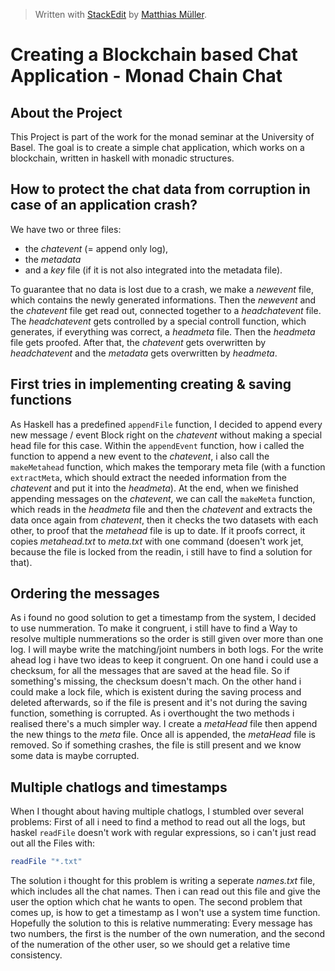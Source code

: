 ﻿


> Written with [StackEdit](https://stackedit.io/) by [Matthias Müller](mailto:matthias01.mueller@stud.unibas.ch).

# Creating a Blockchain based Chat Application - Monad Chain Chat

## About the Project
This Project is part of the work for the monad seminar at the University of Basel. The goal is to create a simple chat application, which works on a blockchain, written in haskell with monadic structures. 

## How to protect the chat data from corruption in case of an application crash?
 
 We have two or three files: 
 - the _chatevent_ (= append only log),
 -  the _metadata_ 
 - and a _key_ file (if it is not also integrated into the metadata file).
 
 To guarantee that no data is lost due to a crash, we make a _newevent_ file, which contains the newly generated informations. Then the _newevent_ and the _chatevent_ file get read out, connected together to a _headchatevent_ file. The _headchatevent_ gets controlled by a special controll function, which generates, if everything was correct, a _headmeta_ file.
Then the _headmeta_ file gets proofed. After that, the _chatevent_ gets overwritten by _headchatevent_ and the _metadata_ gets overwritten by _headmeta_. 

## First tries in implementing creating & saving functions

As Haskell has a predefined `appendFile` function,  I decided to append every new message / event Block right on the _chatevent_ without making a special head file for this case. Within the `appendEvent` function, how i called the function to append a new event to the _chatevent_, i also call the `makeMetahead` function,  which makes the temporary meta file (with a function `extractMeta`, which should extract the needed information from the _chatevent_ and put it into the _headmeta_).
At the end, when we finished appending messages on the _chatevent_, we can call the `makeMeta` function, which reads in the   _headmeta_ file and then the _chatevent_ and extracts the data once again from _chatevent_, then it checks the two datasets with each other, to proof that the _metahead_ file is up to date. If it proofs correct, it copies _metahead.txt_ to _meta.txt_ with one command (doesen't work jet, because the file is locked from the readin, i still have to find a solution for that).

## Ordering the messages
As i found no good solution to get a timestamp from the system, I decided to use nummeration. To make it congruent, i still have to find a Way to resolve multiple nummerations so the order is still given over more than one log. I will maybe write the matching/joint numbers  in both logs.
For the write ahead log i have two ideas to keep it congruent. On one hand i could use a checksum, for all the messages that are saved at the head file. So if something's missing, the checksum doesn't mach. On the other hand i could make a lock file, which is existent during the saving process and deleted afterwards, so if the file is present and it's not during the saving function, something is corrupted. As i overthought the two methods i realised there's a much simpler way. I create a _metaHead_ file then append the new things to the _meta_ file. Once all is appended, the _metaHead_ file is removed. So if something crashes, the file is still present and we know some data is maybe corrupted.

## Multiple chatlogs and timestamps

When I thought about having multiple chatlogs, I stumbled over several problems:
First of all i need to find a method to read out all the logs, but haskel `readFile` doesn't work with regular expressions, so i can't just read out all the Files with:
```haskell
readFile "*.txt"
```
The solution i thought for this problem is writing a seperate _names.txt_ file, which includes all the chat names. Then i can read out this file and give the user the option which chat he wants to open.
The second problem that comes up, is how to get a timestamp as I won't use a system time function. Hopefully the solution to this is relative nummerating: Every message has two numbers, the first is the number of the own numeration, and the second of the numeration of the other user, so we should get a relative time consistency.

